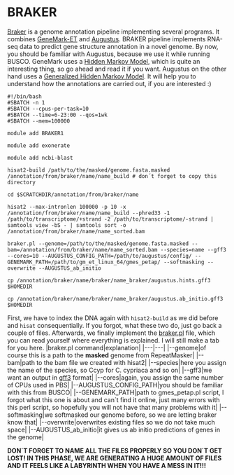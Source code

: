 # BRAKER
[Braker](https://github.com/Gaius-Augustus/BRAKER#what-is-braker) is a genome annotation pipeline implementing several programs. It combines [GeneMark-ET](https://github.com/gatech-genemark/GeneMark-EP-plus) and [Augustus](https://github.com/Gaius-Augustus/Augustus). BRAKER pipeline implements RNA-seq data to predict gene structure annotation in a novel genome.
By now, you should be familiar with Augustus, because we use it while running BUSCO.
GeneMark uses a [Hidden Markov Model](https://www.sciencedirect.com/topics/medicine-and-dentistry/hidden-markov-model), which is quite an interesting thing, so go ahead and read it if you want. Augustus on the other hand uses a [Generalized Hidden Markov Model](https://pubmed.ncbi.nlm.nih.gov/8877513/). It will help you to understand how the annotations are carried out, if you are interested :)

```
#!/bin/bash
#SBATCH -n 1
#SBATCH --cpus-per-task=10
#SBATCH --time=6-23:00 --qos=1wk
#SBATCH --mem=100000

module add BRAKER1

module add exonerate

module add ncbi-blast

hisat2-build /path/to/the/masked/genome.fasta.masked /annotation/from/braker/name/name_build # don´t forget to copy this directory

cd $SCRATCHDIR/annotation/from/braker/name

hisat2 --max-intronlen 100000 -p 10 -x /annotation/from/braker/name/name_build --phred33 -1 /path/to/transcriptome/+strand -2 /path/to/transcriptome/-strand | samtools view -bS - | samtools sort -o /annotation/from/braker/name/name_sorted.bam

braker.pl --genome=/path/to/the/masked/genome.fasta.masked --bam=/annotation/from/braker/name/name_sorted.bam --species=name --gff3 --cores=10 --AUGUSTUS_CONFIG_PATH=/path/to/augustus/config/ --GENEMARK_PATH=/path/to/gm_et_linux_64/gmes_petap/ --softmasking --overwrite --AUGUSTUS_ab_initio

cp /annotation/braker/name/braker/name_braker/augustus.hints.gff3 $HOMEDIR

cp /annotation/braker/name/braker/name_braker/augustus.ab_initio.gff3 $HOMEDIR
```
First, we have to index the DNA again with `hisat2-build` as we did before and `hisat` consequentially. If you forgot, what these two do, just go back a couple of files.
Afterwards, we finally implement the [braker.pl](https://github.com/Gaius-Augustus/BRAKER/blob/master/scripts/braker.pl) file, which you can read yourself where everything is explained. I will still make a tab for you here.
|braker.pl command|explanation|
|---|---|
|--genome|of course this is a path to the **masked** genome from RepeatMasker|
|--bam|path to the bam file we created with hisat2|
|--species|here you assign the name of the species, so Ccyp for C. cypriaca and so on|
|--gff3|we want an output in [gff3](https://learn.gencore.bio.nyu.edu/ngs-file-formats/gff3-format/) format|
|--cores|again, you assign the same number of CPUs used in PBS|
|--AUGUSTUS_CONFIG_PATH|you should be familiar with this from BUSCO|
|--GENEMARK_PATH|path to gmes_petap.pl script, I forgot what this one is about and can´t find it online, just many errors with this perl script, so hopefully you will not have that many problems with it|
|--softmasking|we softmasked our genome before, so we are letting braker know that|
|--overwrite|overwrites existing files so we do not take much space|
|--AUGUSTUS_ab_initio|it gives us ab initio predictions of genes in the genome|

**DON´T FORGET TO NAME ALL THE FILES PROPERLY SO YOU DON´T GET LOST! IN THIS PHASE, WE ARE GENERATING A HUGE AMOUNT OF FILES AND IT FEELS LIKE A LABYRINTH WHEN YOU HAVE A MESS IN IT!!!**
